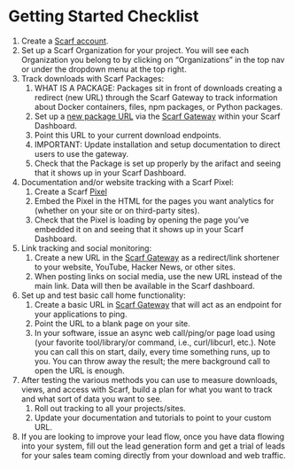 # Getting Started Checklist


1. Create a [Scarf account](https://app.scarf.sh/login).
2. Set up a Scarf Organization for your project. You will see each Organization you belong to by clicking on “Organizations” in the top nav or under the dropdown menu at the top right.
4. Track downloads with Scarf Packages:
    1. WHAT IS A PACKAGE: Packages sit in front of downloads creating a redirect (new URL) through the Scarf Gateway to track information about Docker containers, files, npm packages, or Python packages.
    2. Set up a [new package URL](/packages) via the [Scarf Gateway](/gateway) within your Scarf Dashboard.
    4. Point this URL to your current download endpoints.
    5. IMPORTANT: Update installation and setup documentation to direct users to use the gateway.
    6. Check that the Package is set up properly by the arifact and seeing that it shows up in your Scarf Dashboard.
5. Documentation and/or website tracking with a Scarf Pixel:
    1. Create a Scarf [Pixel](/web-traffic)
	2. Embed the Pixel in the HTML for the pages you want analytics for (whether on your site or on third-party sites).
	3. Check that the Pixel is loading by opening the page you’ve embedded it on and seeing that it shows up in your Scarf Dashboard.
6. Link tracking and social monitoring:
    1. Create a new URL in the [Scarf Gateway](/gateway) as a redirect/link shortener to your website, YouTube, Hacker News, or other sites.  
    2. When posting links on social media, use the new URL instead of the main link.  Data will then be available in the Scarf dashboard.
7. Set up and test basic call home functionality:
    1. Create a basic URL in [Scarf Gateway](/gateway) that will act as an endpoint for your applications to ping.
    2. Point the URL to a blank page on your site.
    3. In your software, issue an async web call/ping/or page load using (your favorite tool/library/or command, i.e., curl/libcurl, etc.).  Note you can call this on start, daily, every time something runs, up to you.  You can throw away the result; the mere background call to open the URL is enough.
8. After testing the various methods you can use to measure downloads, views, and access with Scarf, build a plan for what you want to track and what sort of data you want to see. 
	1. Roll out tracking to all your projects/sites.
	2. Update your documentation and tutorials to point to your custom URL.
9. If you are looking to improve your lead flow, once you have data flowing into your system, fill out the lead generation form and get a trial of leads for your sales team coming directly from your download and web traffic.  

